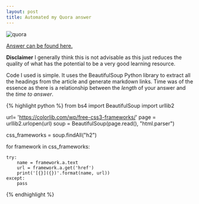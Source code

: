 ```yaml
---
layout: post
title: Automated my Quora answer
---
```


![quora](https://cdn.dribbble.com/users/502238/screenshots/2099895/quora-logo.png)

[Answer can be found here.](https://www.quora.com/Why-do-all-bootstrap-websites-look-the-same-and-how-can-you-be-different/answer/Mickey-Pash)

**Disclaimer** I generally think this is not advisable as this just reduces the quality of what has the potential to be a very good learning resource.

Code I used is simple.
It uses the BeautifulSoup Python library to extract all the headings from the article and generate markdown links.
Time was of the essence as there is a relationship between the *length* of your answer and the *time to answer*.

{% highlight python %}
from bs4 import BeautifulSoup
import urllib2

url= 'https://colorlib.com/wp/free-css3-frameworks/'
page = urllib2.urlopen(url)
soup = BeautifulSoup(page.read(), "html.parser")

css_frameworks = soup.findAll("h2")

for framework in css_frameworks:

    try:
        name = framework.a.text
        url = framework.a.get('href')
        print('[{}]({})'.format(name, url))
    except:
        pass
{% endhighlight %}